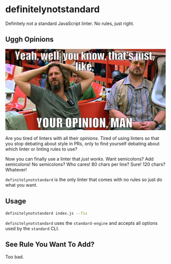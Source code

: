 # definitelynotstandard

Definitely not a standard JavaScript linter. No rules, just right.

## Uggh Opinions

![opinions are the worst](assets/images/the_dude.jpg)

Are you tired of linters with all their _opinions_. Tired of using linters so that you stop debating about style in PRs, only to find yourself debating about which linter or linting rules to use? 

Now you can finally use a linter that _just works_. Want semicolons? Add semicolons! No semicolons? Who cares! 80 chars per line? Sure! 120 chars? Whatever!

`definitelynotstandard` is the only linter that comes with no rules so just do what you want. 

## Usage

```bash
definitelynotstandard index.js --fix
```

`definitelynotstandard` uses the `standard-engine` and accepts all options used by the `standard` CLI.

## See Rule You Want To Add?

Too bad.
